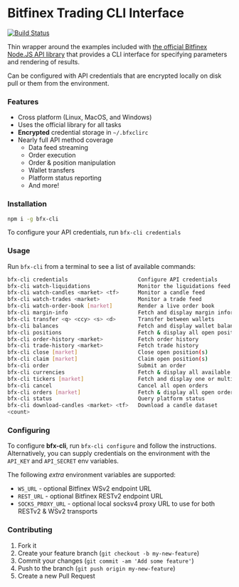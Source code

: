 # Bitfinex Trading CLI Interface

[![Build Status](https://travis-ci.org/f3rno/bfx-cli.svg?branch=master)](https://travis-ci.org/f3rno/bfx-cli)

Thin wrapper around the examples included with [the official Bitfinex Node.JS API library](https://bitfinexcom/bitfinex-api-node) that provides a CLI interface for specifying parameters and rendering of results.

Can be configured with API credentials that are encrypted locally on disk pull or them from the environment.

### Features

* Cross platform (Linux, MacOS, and Windows)
* Uses the official library for all tasks
* **Encrypted** credential storage in `~/.bfxclirc`
* Nearly full API method coverage
  * Data feed streaming
  * Order execution
  * Order & position manipulation
  * Wallet transfers
  * Platform status reporting
  * And more!

### Installation

```bash
npm i -g bfx-cli
```

To configure your API credentials, run `bfx-cli credentials`

### Usage

Run `bfx-cli` from a terminal to see a list of available commands:

```bash
bfx-cli credentials                      Configure API credentials
bfx-cli watch-liquidations               Monitor the liquidations feed
bfx-cli watch-candles <market> <tf>      Monitor a candle feed
bfx-cli watch-trades <market>            Monitor a trade feed
bfx-cli watch-order-book [market]        Render a live order book
bfx-cli margin-info                      Fetch and display margin information
bfx-cli transfer <q> <ccy> <s> <d>       Transfer between wallets
bfx-cli balances                         Fetch and display wallet balances
bfx-cli positions                        Fetch & display all open positions
bfx-cli order-history <market>           Fetch order history
bfx-cli trade-history <market>           Fetch trade history
bfx-cli close [market]                   Close open position(s)
bfx-cli claim [market]                   Claim open position(s)
bfx-cli order                            Submit an order
bfx-cli currencies                       Fetch & display all available currencies
bfx-cli tickers [market]                 Fetch and display one or multiple tickers
bfx-cli cancel                           Cancel all open orders
bfx-cli orders [market]                  Fetch & display all open orders
bfx-cli status                           Query platform status
bfx-cli download-candles <market> <tf>   Download a candle dataset
<count>
```

### Configuring

To configure **bfx-cli**, run `bfx-cli configure` and follow the instructions. Alternatively, you can supply credentials on the environment with the `API_KEY` and `API_SECRET` env variables.

The following *extra* environment variables are supported:

* `WS_URL` - optional Bitfinex WSv2 endpoint URL
* `REST_URL` - optional Bitfinex RESTv2 endpoint URL
* `SOCKS_PROXY_URL` - optional local socksv4 proxy URL to use for both RESTv2 & WSv2 transports

### Contributing

1. Fork it
2. Create your feature branch (`git checkout -b my-new-feature`)
3. Commit your changes (`git commit -am 'Add some feature'`)
4. Push to the branch (`git push origin my-new-feature`)
5. Create a new Pull Request
